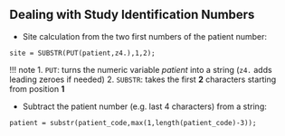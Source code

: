 ## Dealing with Study Identification Numbers

* Site calculation from the two first numbers of the patient number:

```
site = SUBSTR(PUT(patient,z4.),1,2);
```

!!! note
    1. `PUT`: turns the numeric variable *patient* into a string (`z4.` adds leading zeroes if needed)
    2. `SUBSTR`: takes the first **2** characters starting from position **1**
    
* Subtract the patient number (e.g. last 4 characters) from a string:

```
patient = substr(patient_code,max(1,length(patient_code)-3));
```

